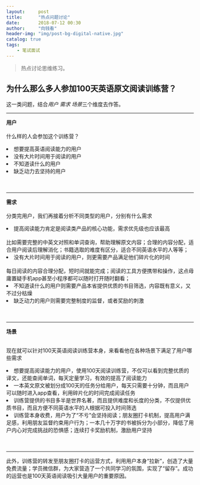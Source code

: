 ```yaml
---
layout:     post
title:      "热点问题讨论"
date:       2018-07-12 00:30 
author:     "向钱看"
header-img: "img/post-bg-digital-native.jpg"
catalog: true
tags:
    - 笔试面试
---
```


> 热点讨论思维练习。

## 为什么那么多人参加100天英语原文阅读训练营？
这一类问题，结合*用户* *需求* *场景*三个维度去作答。

---
**用户**
<br>
<br>什么样的人会参加这个训练营？
<br><li>想要提高英语阅读能力的用户</li>
    <li>没有大片时间用于阅读的用户</li>
    <li>不知道读什么的用户</li>
    <li>缺乏动力去坚持的用户</li>
<br>
<br>

---

**需求**
<br>
<br>分类完用户，我们再接着分析不同类型的用户，分别有什么需求
<br><li>提高阅读能力肯定是阅读类产品的核心功能，需求优先级也应该最高</li>
    <br>比如需要完整的中英文对照和单词查询，帮助理解原文内容；合理的内容分配，适合用户阅读后理解消化；书籍选取的难度有区分，适合不同英语水平的人等等；
    <li>没有大片时间用于阅读的用户，则更需要产品满足他们碎片化的时间</li>
    <br>每日阅读的内容合理分配，短时间就能完成；阅读的工具方便携带和操作，这点毋庸置疑手机app甚至小程序都可以随时打开随时翻看；
    <li>不知道读什么的用户则需要产品本省提供优质的书目筛选，内容既有意义，又不过分枯燥</li>
    <li>缺乏动力的用户则需要完整制度的监督，或者奖励的刺激</li>
<br>
<br>

---


**场景**

<br>现在就可以针对100天英语阅读训练营本身，来看看他在各种场景下满足了用户哪些需求
<br><li>想要提高阅读能力的用户，使用100天阅读训练营，不仅可以看到完整优质的译文，还能查阅单词，每天定量学习，有效的提高了阅读能力</li>
    <li>一本英文原文被划分成100天的任务分给用户，每天只需要十分钟，而且用户可以随时进入app查看，利用碎片化的时间完成阅读任务</li>
    <li>训练营提供的书目多半是世界名著，而且提供难度和长度的分类，不仅提供优质书目，而且方便不同英语水平的人根据可投入时间筛选</li>
    <li>训练营本身收费，用户为了“不亏”会坚持阅读；朋友圈打卡机制，提高用户满足感，利用朋友监督约束用户行为；一本几十万字的书被拆分为小部分，降低了用户内心对完成挑战的恐惧感；连续打卡奖励机制，激励用户坚持</li>
<br>
<br>

---
此外，训练营的转发至朋友圈打卡的运营方式，利用用户本身“拉新”，创造了大量免费流量；学员微信群，为大家营造了一个共同学习的氛围，实现了“留存”。成功的运营也是100天英语阅读吸引大量用户的重要原因。
